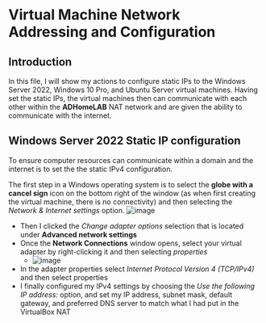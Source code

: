 # Virtual Machine Network Addressing and Configuration

## Introduction
In this file, I will show my actions to configure static IPs to the Windows Server 2022, Windows 10 Pro, and Ubuntu Server virtual machines. Having set the static IPs, the virtual machines then can communicate with each other within the **ADHomeLAB** NAT network and are given the ability to communicate with the internet. 


## Windows Server 2022 Static IP configuration
To ensure computer resources can communicate within a domain and the internet is to set the the static IPv4 configuration. 

The first step in a Windows operating system is to select the **globe with a cancel sign** icon on the bottom right of the window (as when first creating the virtual machine, there is no connectivity) and then selecting the *Network & Internet settings* option.
![image](https://github.com/Chaac9/Active-Directory-and-Splunk-Server/assets/98796264/7b1d5371-d36d-45f7-b1a2-1e0a3ce08065)

* Then I clicked the *Change adapter options* selection that is located under **Advanced network settings**
* Once the **Network Connections** window opens, select your virtual adapter by right-clicking it and then selecting *properties*
  * ![image](https://github.com/Chaac9/Active-Directory-and-Splunk-Server/assets/98796264/62b065bd-ba6c-4ee5-b477-c57efb8bf359)
* In the adapter properties select *Internet Protocol Version 4 (TCP/IPv4)* and then select properties
* I finally configured my IPv4 settings by choosing the *Use the following IP address:* option, and set my IP address, subnet mask, default gateway, and preferred DNS server to match what I had put in the VirtualBox NAT
